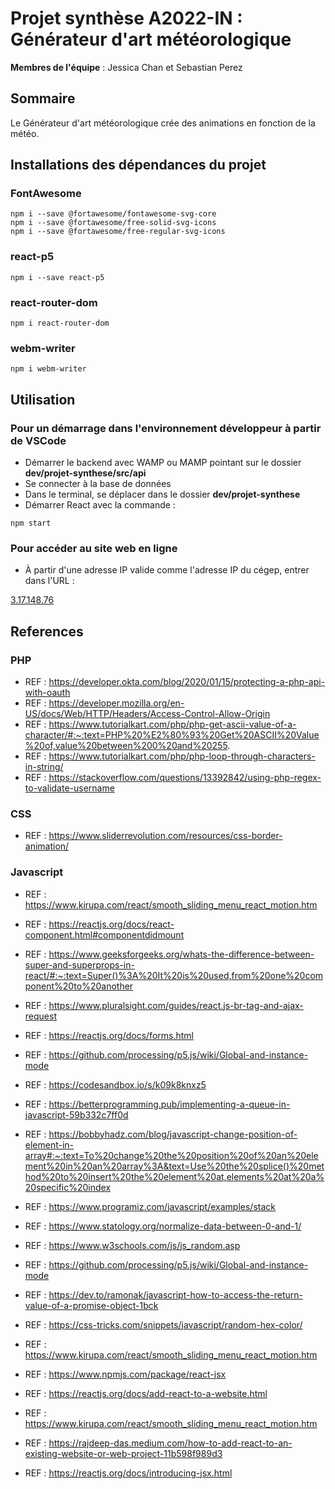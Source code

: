 # Projet synthèse A2022-IN : Générateur d'art météorologique
__Membres de l'équipe__ : Jessica Chan et Sebastian Perez
## Sommaire 
Le Générateur d'art météorologique crée des animations en fonction de la météo.

## Installations des dépendances du projet
### FontAwesome
```
npm i --save @fortawesome/fontawesome-svg-core
npm i --save @fortawesome/free-solid-svg-icons
npm i --save @fortawesome/free-regular-svg-icons
```
### react-p5
```
npm i --save react-p5
```
### react-router-dom
```
npm i react-router-dom
```
### webm-writer
```
npm i webm-writer
```


## Utilisation 
### Pour un démarrage dans l'environnement développeur à partir de VSCode
- Démarrer le backend avec WAMP ou MAMP pointant sur le dossier **dev/projet-synthese/src/api**
- Se connecter à la base de données 
- Dans le terminal, se déplacer dans le dossier **dev/projet-synthese** 
- Démarrer React avec la commande : 
```
npm start
```
### Pour accéder au site web en ligne 
- À partir d'une adresse IP valide comme l'adresse IP du cégep, entrer dans l'URL :

[3.17.148.76](http://3.17.148.76/)


## References
### PHP
- REF : https://developer.okta.com/blog/2020/01/15/protecting-a-php-api-with-oauth
- REF : https://developer.mozilla.org/en-US/docs/Web/HTTP/Headers/Access-Control-Allow-Origin
- REF : https://www.tutorialkart.com/php/php-get-ascii-value-of-a-character/#:~:text=PHP%20%E2%80%93%20Get%20ASCII%20Value%20of,value%20between%200%20and%20255.
- REF : https://www.tutorialkart.com/php/php-loop-through-characters-in-string/
- REF : https://stackoverflow.com/questions/13392842/using-php-regex-to-validate-username
### CSS
- REF : https://www.sliderrevolution.com/resources/css-border-animation/ 
### Javascript
- REF : https://www.kirupa.com/react/smooth_sliding_menu_react_motion.htm 
- REF : https://reactjs.org/docs/react-component.html#componentdidmount
- REF : https://www.geeksforgeeks.org/whats-the-difference-between-super-and-superprops-in-react/#:~:text=Super()%3A%20It%20is%20used,from%20one%20component%20to%20another
- REF : https://www.pluralsight.com/guides/react.js-br-tag-and-ajax-request
- REF : https://reactjs.org/docs/forms.html
- REF : https://github.com/processing/p5.js/wiki/Global-and-instance-mode
- REF : https://codesandbox.io/s/k09k8knxz5
- REF : https://betterprogramming.pub/implementing-a-queue-in-javascript-59b332c7ff0d
 
- REF : https://bobbyhadz.com/blog/javascript-change-position-of-element-in-array#:~:text=To%20change%20the%20position%20of%20an%20element%20in%20an%20array%3A&text=Use%20the%20splice()%20method%20to%20insert%20the%20element%20at,elements%20at%20a%20specific%20index
- REF : https://www.programiz.com/javascript/examples/stack
- REF : https://www.statology.org/normalize-data-between-0-and-1/
- REF : https://www.w3schools.com/js/js_random.asp
- REF : https://github.com/processing/p5.js/wiki/Global-and-instance-mode
- REF : https://dev.to/ramonak/javascript-how-to-access-the-return-value-of-a-promise-object-1bck
- REF : https://css-tricks.com/snippets/javascript/random-hex-color/
- REF : https://www.kirupa.com/react/smooth_sliding_menu_react_motion.htm
- REF : https://www.npmjs.com/package/react-jsx
- REF : https://reactjs.org/docs/add-react-to-a-website.html
- REF : https://www.kirupa.com/react/smooth_sliding_menu_react_motion.htm
- REF : https://rajdeep-das.medium.com/how-to-add-react-to-an-existing-website-or-web-project-11b598f989d3
- REF : https://reactjs.org/docs/introducing-jsx.html
